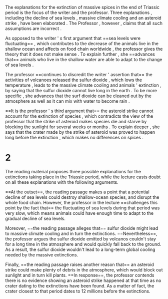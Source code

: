 The explanations for the extinction of massive spices in the end of Triassic period is the focus of the writer and the professor. 
Three explanations , including the decline of sea levels , massive climate cooling and an asteroid strike , have been elaborated . 
The Professor , however , claims that all such assumptions are incorrect .

As opposed to the writer ' s first argument that ==sea levels were fluctuating== , which contributes to the decrease of the animals live in the shallow ocean and affects on food chain worldwide , the professor gives the theory that it does not make sense . 
To explain further , she ==advances that== animals who live in the shallow water are able to adapt to the change of sea levels .

The professor ==continues to discredit the writer ' assertion that== the activities of volcanoes released the sulfur dioxide , which lows the temperature , leads to the massive climate cooling and animals ' extinction , by saying that the sulfur dioxide cannot live long in the earth . 
To be more specific , she advances that the surf dioxide can be cleaned out by the atmosphere as well as it can mix with water to become rain .

==It is the professor ' s third argument that== the asteroid strike cannot account for the extinction of species , which contradicts the view of the professor that the strike of asteroid makes species die and starve by blocking the sunlight for several weeks or months . 
To explain deeper , she says that the crater made by the strike of asteroid was proved to happen long before the extinction , which makes no differences on spices .

# 2

The reading material proposes three possible explanations for the extinctions taking place in the Triassic period, while the lecture casts doubt on all these explanations with the following arguments.

==At the outset==, the reading passage makes a point that a potential decline of sea levels could destroy shallow-ocean species, and disrupt the whole food chain. However, the professor in the lecture ==challenges this point by the fact that== the fluctuating of sea levels during that period was very slow, which means animals could have enough time to adapt to the gradual decline of sea levels.

Moreover, ==the reading passage alleges that== sulfur dioxide might lead to massive climate cooling and in turn the extinctions. ==Nevertheless==, the professor argues the sulfur dioxide emitted by volcanos couldn't stay for a long time in the atmosphere and would quickly fall back to the ground. As a result, the sulfur dioxide wouldn't lead to a long-term global cooling needed by the massive extinctions.

Finally, ==the reading passage raises another reason that== an asteroid strike could make plenty of debris in the atmosphere, which would block out sunlight and in turn kill plants. ==In response==, the professor contends there is no evidence showing an asteroid strike happened at that time as no crater dating to the extinctions have been found. As a matter of fact, the crater closest to that period dates to 12 millions before the extinctions.

